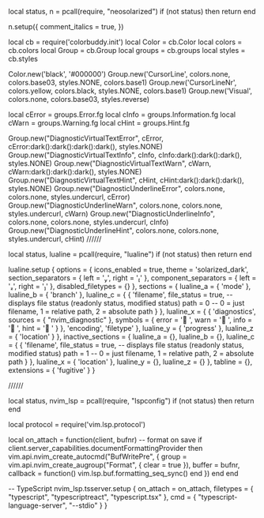 local status, n = pcall(require, "neosolarized")
if (not status) then return end

n.setup({
  comment_italics = true,
})

local cb = require('colorbuddy.init')
local Color = cb.Color
local colors = cb.colors
local Group = cb.Group
local groups = cb.groups
local styles = cb.styles

Color.new('black', '#000000')
Group.new('CursorLine', colors.none, colors.base03, styles.NONE, colors.base1)
Group.new('CursorLineNr', colors.yellow, colors.black, styles.NONE, colors.base1)
Group.new('Visual', colors.none, colors.base03, styles.reverse)

local cError = groups.Error.fg
local cInfo = groups.Information.fg
local cWarn = groups.Warning.fg
local cHint = groups.Hint.fg

Group.new("DiagnosticVirtualTextError", cError, cError:dark():dark():dark():dark(), styles.NONE)
Group.new("DiagnosticVirtualTextInfo", cInfo, cInfo:dark():dark():dark(), styles.NONE)
Group.new("DiagnosticVirtualTextWarn", cWarn, cWarn:dark():dark():dark(), styles.NONE)
Group.new("DiagnosticVirtualTextHint", cHint, cHint:dark():dark():dark(), styles.NONE)
Group.new("DiagnosticUnderlineError", colors.none, colors.none, styles.undercurl, cError)
Group.new("DiagnosticUnderlineWarn", colors.none, colors.none, styles.undercurl, cWarn)
Group.new("DiagnosticUnderlineInfo", colors.none, colors.none, styles.undercurl, cInfo)
Group.new("DiagnosticUnderlineHint", colors.none, colors.none, styles.undercurl, cHint)
//////

local status, lualine = pcall(require, "lualine")
if (not status) then return end

lualine.setup {
  options = {
    icons_enabled = true,
    theme = 'solarized_dark',
    section_separators = { left = '', right = '' },
    component_separators = { left = '', right = '' },
    disabled_filetypes = {}
  },
  sections = {
    lualine_a = { 'mode' },
    lualine_b = { 'branch' },
    lualine_c = { {
      'filename',
      file_status = true, -- displays file status (readonly status, modified status)
      path = 0 -- 0 = just filename, 1 = relative path, 2 = absolute path
    } },
    lualine_x = {
      { 'diagnostics', sources = { "nvim_diagnostic" }, symbols = { error = ' ', warn = ' ', info = ' ',
        hint = ' ' } },
      'encoding',
      'filetype'
    },
    lualine_y = { 'progress' },
    lualine_z = { 'location' }
  },
  inactive_sections = {
    lualine_a = {},
    lualine_b = {},
    lualine_c = { {
      'filename',
      file_status = true, -- displays file status (readonly status, modified status)
      path = 1 -- 0 = just filename, 1 = relative path, 2 = absolute path
    } },
    lualine_x = { 'location' },
    lualine_y = {},
    lualine_z = {}
  },
  tabline = {},
  extensions = { 'fugitive' }
}

//////

local status, nvim_lsp = pcall(require, "lspconfig")
if (not status) then return end

local protocol = require('vim.lsp.protocol')

local on_attach = function(client, bufnr)
  -- format on save
  if client.server_capabilities.documentFormattingProvider then
    vim.api.nvim_create_autocmd("BufWritePre", {
      group = vim.api.nvim_create_augroup("Format", { clear = true }),
      buffer = bufnr,
      callback = function() vim.lsp.buf.formatting_seq_sync() end
    })
  end
end

-- TypeScript
nvim_lsp.tsserver.setup {
  on_attach = on_attach,
  filetypes = { "typescript", "typescriptreact", "typescript.tsx" },
  cmd = { "typescript-language-server", "--stdio" }
} 
